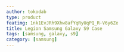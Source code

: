 ```yaml
---
author: tokodab
type: product
featimg: 1nk1EvJRh9Xhw8afYqRyUqPQ_R-V6y6Ze
title: Legion Samsung Galaxy S9 Case
tags: [samsung, galaxy, s9]
category: [samsung]
---
```

